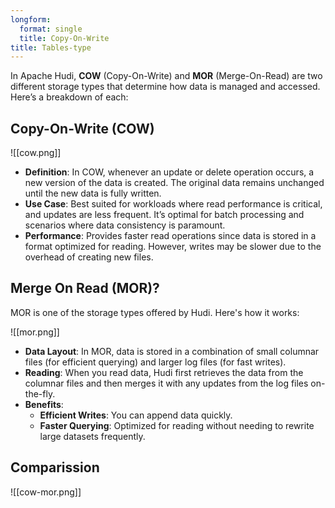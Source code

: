 ```yaml
---
longform:
  format: single
  title: Copy-On-Write
title: Tables-type
---
```

In Apache Hudi, **COW** (Copy-On-Write) and **MOR** (Merge-On-Read) are two different storage types that determine how data is managed and accessed. Here’s a breakdown of each:

## Copy-On-Write (COW)

![[cow.png]]

- **Definition**: In COW, whenever an update or delete operation occurs, a new version of the data is created. The original data remains unchanged until the new data is fully written.
- **Use Case**: Best suited for workloads where read performance is critical, and updates are less frequent. It’s optimal for batch processing and scenarios where data consistency is paramount.
- **Performance**: Provides faster read operations since data is stored in a format optimized for reading. However, writes may be slower due to the overhead of creating new files.

## Merge On Read (MOR)?

MOR is one of the storage types offered by Hudi. Here's how it works:

![[mor.png]]

- **Data Layout**: In MOR, data is stored in a combination of small columnar files (for efficient querying) and larger log files (for fast writes).
- **Reading**: When you read data, Hudi first retrieves the data from the columnar files and then merges it with any updates from the log files on-the-fly.
- **Benefits**:
    - **Efficient Writes**: You can append data quickly.
    - **Faster Querying**: Optimized for reading without needing to rewrite large datasets frequently.

## Comparission

![[cow-mor.png]]
